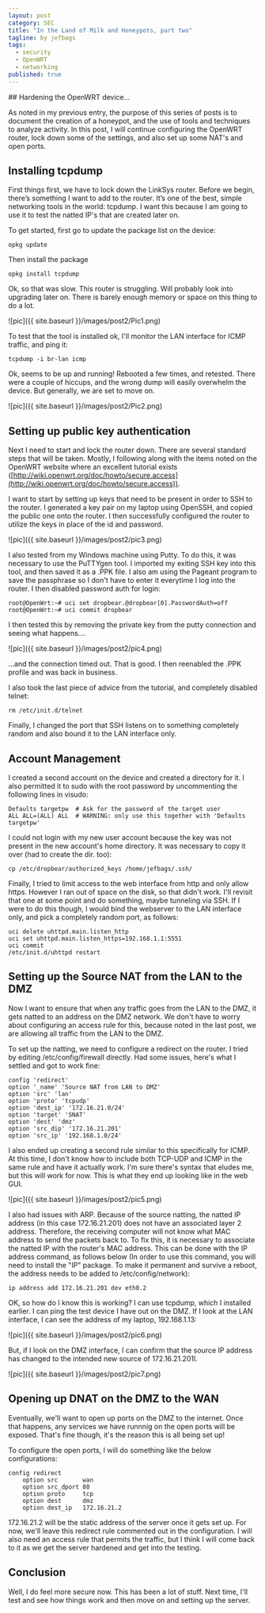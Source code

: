 ```yaml
---
layout: post
category: SEC
title: "In the Land of Milk and Honeypots, part two"
tagline: by jefbags
tags: 
  - security
  - OpenWRT
  - networking
published: true
---
```






<p />
## Hardening the OpenWRT device...

As noted in my previous entry, the purpose of this series of posts is to document the creation of a honeypot, and the use of tools and techniques to analyze activity.  In this post, I will continue configuring the OpenWRT router, lock down some of the settings, and also set up some NAT's and open ports.

<!--more-->

## Installing tcpdump

First things first, we have to lock down the LinkSys router.  Before we begin, there’s something I want to add to the router.  It’s one of the best, simple networking tools in the world:  tcpdump.  I want this because I am going to use it to test the natted IP's that are created later on.

To get started, first go to update the package list on the device:

	opkg update

Then install the package

	opkg install tcpdump

Ok, so that was slow.  This router is struggling.  Will probably look into upgrading later on.  There is barely enough memory or space on this thing to do a lot.

![pic]({{ site.baseurl }}/images/post2/Pic1.png)

To test that the tool is installed ok, I'll monitor the LAN interface for ICMP traffic, and ping it:

	tcpdump -i br-lan icmp

Ok, seems to be up and running!  Rebooted a few times, and retested.  There were a couple of hiccups, and the wrong dump will easily overwhelm the device.  But generally, we are set to move on.

![pic]({{ site.baseurl }}/images/post2/Pic2.png)

## Setting up public key authentication

Next I need to start and lock the router down.  There are several standard steps that will be taken.  Mostly, I following along with the items noted on the OpenWRT website where an excellent tutorial exists ([http://wiki.openwrt.org/doc/howto/secure.access](http://wiki.openwrt.org/doc/howto/secure.access)).

I want to start by setting up keys that need to be present in order to SSH to the router.  I generated a key pair on my laptop using OpenSSH, and copied the public one onto the router.  I then successfully configured the router to utilize the keys in place of the id and password.

![pic]({{ site.baseurl }}/images/post2/pic3.png)

I also tested from my Windows machine using Putty.  To do this, it was necessary to use the PuTTYgen tool.  I imported my exiting SSH key into this tool, and then saved it as a .PPK file.  I also am using the Pageant program to save the passphrase so I don't have to enter it everytime I log into the router.  I then disabled password auth for login:

	root@OpenWrt:~# uci set dropbear.@dropbear[0].PasswordAuth=off
	root@OpenWrt:~# uci commit dropbear

I then tested this by removing the private key from the putty connection and seeing what happens.... 

![pic]({{ site.baseurl }}/images/post2/pic4.png)

...and the connection timed out.  That is good.  I then reenabled the .PPK profile and was back in business.

I also took the last piece of advice from the tutorial, and completely disabled telnet:

	rm /etc/init.d/telnet

Finally, I changed the port that SSH listens on to something completely random and also bound it to the LAN interface only.

## Account Management

I created a second account on the device and created a directory for it.  I also permitted it to sudo with the root password by uncommenting the following lines in visudo:

  	Defaults targetpw  # Ask for the password of the target user                 
  	ALL ALL=(ALL) ALL  # WARNING: only use this together with 'Defaults targetpw'

I could not login with my new user account because the key was not present in the new account's home directory.  It was necessary to copy it over (had to create the dir. too):

	cp /etc/dropbear/authorized_keys /home/jefbags/.ssh/

Finally, I tried to limit access to the web interface from http and only allow https.  However I ran out of space on the disk, so that didn't work.  I'll revisit that one at some point and do something, maybe tunneling via SSH.  If I were to do this though, I would bind the webserver to the LAN interface only, and pick a completely random port, as follows:

	uci delete uhttpd.main.listen_http	
	uci set uhttpd.main.listen_https=192.168.1.1:5551
	uci commit
	/etc/init.d/uhttpd restart

## Setting up the Source NAT from the LAN to the DMZ

Now I want to ensure that when any traffic goes from the LAN to the DMZ, it gets natted to an address on the DMZ network.  We don't have to worry about configuring an access rule for this, because noted in the last post, we are allowing all traffic from the LAN to the DMZ.  

To set up the natting, we need to configure a redirect on the router.  I tried by editing /etc/config/firewall directly.  Had some issues, here's what I settled and got to work fine:

	config 'redirect'
	option '_name' 'Source NAT from LAN to DMZ'
	option 'src' 'lan'
	option 'proto' 'tcpudp'
	option 'dest_ip' '172.16.21.0/24'
	option 'target' 'SNAT'
	option 'dest' 'dmz'
	option 'src_dip' '172.16.21.201'
	option 'src_ip' '192.168.1.0/24'

I also ended up creating a second rule similar to this specifically for ICMP.  At this time, I don't know how to include both TCP-UDP and ICMP in the same rule and have it actually work.  I'm sure there's syntax that eludes me, but this will work for now.  This is what they end up looking like in the web GUI.

![pic]({{ site.baseurl }}/images/post2/pic5.png)

I also had issues with ARP.  Because of the source natting, the natted IP address (in this case 172.16.21.201) does not have an associated layer 2 address.  Therefore, the receiving computer will not know what MAC address to send the packets back to.  To fix this, it is necessary to associate the natted IP with the router's MAC address.  This can be done with the IP address command, as follows below (In order to use this command, you will need to install the "IP" package.  To make it permanent and survive a reboot, the address needs to be added to /etc/config/network):

	ip address add 172.16.21.201 dev eth0.2

OK, so how do I know this is working?  I can use tcpdump, which I installed earlier.  I can ping the test device I have out on the DMZ.  If I look at the LAN interface, I can see the address of my laptop, 192.168.1.13:

![pic]({{ site.baseurl }}/images/post2/pic6.png)

But, if I look on the DMZ interface, I can confirm that the source IP address has changed to the intended new source of 172.16.21.201l.

![pic]({{ site.baseurl }}/images/post2/pic7.png)

##  Opening up DNAT on the DMZ to the WAN

Eventually, we'll want to open up ports on the DMZ to the internet.  Once that happens, any services we have runnnig on the open ports will be exposed.  That's fine though, it's the reason this is all being set up!  

To configure the open ports, I will do something like the below configurations:

	config redirect
        option src       wan
        option src_dport 80
        option proto     tcp
        option dest      dmz
        option dest_ip   172.16.21.2
        
172.16.21.2 will be the static address of the server once it gets set up.  For now, we'll leave this redirect rule commented out in the configuration.  I will also need an access rule that permits the traffic, but I think I will come back to it as we get the server hardened and get into the testing.


## Conclusion

Well, I do feel more secure now.  This has been a lot of stuff.  Next time, I'll test and see how things work and then move on and setting up the server.
